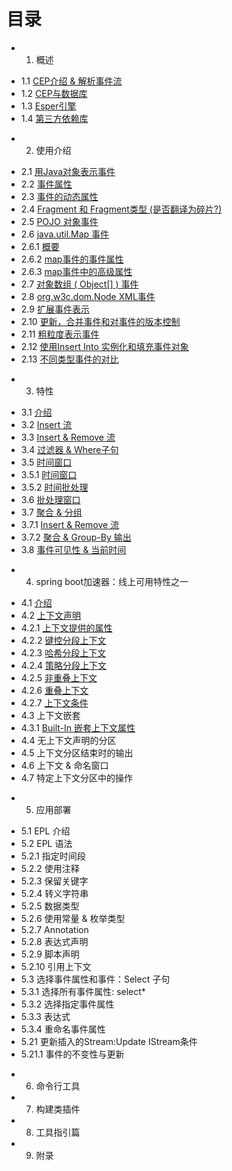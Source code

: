 **目录** 
========

* 1. 概述
 - 1.1 [CEP介绍 & 解析事件流]()
 - 1.2 [CEP与数据库]()
 - 1.3 [Esper引擎]()
 - 1.4 [第三方依赖库]()

* 2. 使用介绍
 - 2.1 [用Java对象表示事件]()
 - 2.2 [事件属性]()
 - 2.3 [事件的动态属性]()
 - 2.4 [Fragment 和 Fragment类型 (是否翻译为碎片?)]()
 - 2.5 [POJO 对象事件]()
 - 2.6 [java.util.Map 事件]()
  - 2.6.1 [概要](2.6.1.md)
  - 2.6.2 [map事件的事件属性](2.6.2.md)
  - 2.6.3 [map事件中的高级属性](2.6.3.md)   
 - 2.7 [对象数组 ( Object[] ) 事件]()
 - 2.8 [org.w3c.dom.Node XML事件]()
 - 2.9 [扩展事件表示]()
 - 2.10 [更新，合并事件和对事件的版本控制]()
 - 2.11 [粗粒度表示事件]()
 - 2.12 [使用Insert Into 实例化和填充事件对象]()
 - 2.13 [不同类型事件的对比]()

* 3. 特性
 - 3.1 [介绍]()
 - 3.2 [Insert 流]()
 - 3.3 [Insert & Remove 流]()
 - 3.4 [过滤器 & Where子句]()
 - 3.5 [时间窗口]()
  - 3.5.1 [时间窗口]()
  - 3.5.2 [时间批处理]()
 - 3.6 [批处理窗口]()
 - 3.7 [聚合 & 分组]()
  - 3.7.1 [Insert & Remove 流]()
  - 3.7.2 [聚合 & Group-By 输出]()
 - 3.8 [事件可见性 & 当前时间]()

* 4. spring boot加速器：线上可用特性之一
 - 4.1 [介绍]()
 - 4.2 [上下文声明]()
  - 4.2.1 [上下文提供的属性]()
  - 4.2.2 [键控分段上下文]()
  - 4.2.3 [哈希分段上下文]()
  - 4.2.4 [策略分段上下文]()
  - 4.2.5 [非重叠上下文]()
  - 4.2.6 [重叠上下文]()
  - 4.2.7 [上下文条件]()
 - 4.3 上下文嵌套
  - 4.3.1 [Built-In 嵌套上下文属性]()
 - 4.4 无上下文声明的分区
 - 4.5 上下文分区结束时的输出
 - 4.6 上下文 & 命名窗口
 - 4.7 特定上下文分区中的操作

* 5. 应用部署
 - 5.1 EPL 介绍
 - 5.2 EPL 语法
  - 5.2.1 指定时间段
  - 5.2.2 使用注释
  -	5.2.3 保留关键字
  -	5.2.4 转义字符串
  -	5.2.5 数据类型
  -	5.2.6 使用常量 & 枚举类型
  -	5.2.7 Annotation
  -	5.2.8 表达式声明
  -	5.2.9 脚本声明
  -	5.2.10 引用上下文
 - 5.3 选择事件属性和事件：Select 子句
  - 5.3.1 选择所有事件属性: select*
  -	5.3.2 选择指定事件属性
  -	5.3.3 表达式
  - 5.3.4 重命名事件属性
 - 5.21 更新插入的Stream:Update IStream条件
  - 5.21.1 事件的不变性与更新

* 6. 命令行工具

* 7. 构建类插件

* 8. 工具指引篇

* 9. 附录